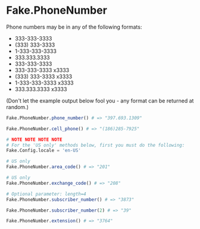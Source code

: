 # Fake.PhoneNumber

Phone numbers may be in any of the following formats:

  * 333-333-3333
  * (333) 333-3333
  * 1-333-333-3333
  * 333.333.3333
  * 333-333-3333
  * 333-333-3333 x3333
  * (333) 333-3333 x3333
  * 1-333-333-3333 x3333
  * 333.333.3333 x3333

(Don't let the example output below fool you - any format can be returned at random.)
```julia
Fake.PhoneNumber.phone_number() # => "397.693.1309"

Fake.PhoneNumber.cell_phone() # => "(186)285-7925"

# NOTE NOTE NOTE NOTE
# For the 'US only' methods below, first you must do the following:
Fake.Config.locale = 'en-US'

# US only
Fake.PhoneNumber.area_code() # => "201"

# US only
Fake.PhoneNumber.exchange_code() # => "208"

# Optional parameter: length=4
Fake.PhoneNumber.subscriber_number() # => "3873"

Fake.PhoneNumber.subscriber_number(2) # => "39"

Fake.PhoneNumber.extension() # => "3764"
```

